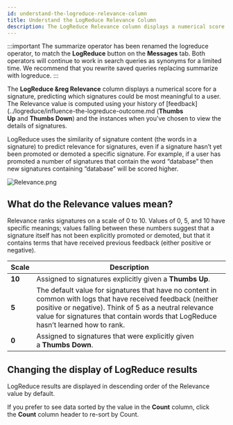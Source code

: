 ```yaml
---
id: understand-the-logreduce-relevance-column
title: Understand the LogReduce Relevance Column
description: The LogReduce Relevance column displays a numerical score for a signature, predicting which signatures could be most meaningful.
---
```




:::important
The summarize operator has been renamed the logreduce operator, to match the **LogReduce** button on the **Messages** tab. Both operators will continue to work in search queries as synonyms for a limited time. We recommend that you rewrite saved queries replacing summarize with
logreduce.
:::

The **LogReduce &reg Relevance** column displays a numerical score for a signature, predicting which signatures could be most meaningful to a
user. The Relevance value is computed using your history of [feedback](../logreduce/influence-the-logreduce-outcome.md (**Thumbs Up** and **Thumbs Down**) and the instances when you’ve chosen to view the details of signatures.

LogReduce uses the similarity of signature content (the words in a signature) to predict relevance for signatures, even if a signature hasn’t yet been promoted or demoted a specific signature. For example, if a user has promoted a number of signatures that contain the word “database” then new signatures containing “database” will be scored higher.

![Relevance.png](/img/search/logreduce/relevance.png)

## What do the Relevance values mean?

Relevance ranks signatures on a scale of 0 to 10. Values of 0, 5, and 10 have specific meanings; values falling between these numbers suggest that a signature itself has not been explicitly promoted or demoted, but that it contains terms that have received previous feedback (either positive or negative).

| Scale | Description |
| -- | --|
| **10** | Assigned to signatures explicitly given a **Thumbs Up**. |
| **5** | The default value for signatures that have no content in common with logs that have received feedback (neither positive or negative). Think of 5 as a neutral relevance value for signatures that contain words that LogReduce hasn’t learned how to rank. |
| **0** | Assigned to signatures that were explicitly given a **Thumbs Down**. |

## Changing the display of LogReduce results

LogReduce results are displayed in descending order of the Relevance value by default.

If you prefer to see data sorted by the value in the **Count** column, click the **Count** column header to re-sort by Count.
